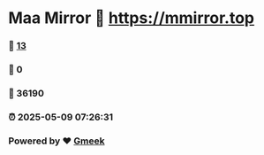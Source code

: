 # Maa Mirror :link: https://mmirror.top 
### :page_facing_up: [13](https://mmirror.top/tag.html) 
### :speech_balloon: 0 
### :hibiscus: 36190 
### :alarm_clock: 2025-05-09 07:26:31 
### Powered by :heart: [Gmeek](https://github.com/Meekdai/Gmeek)
